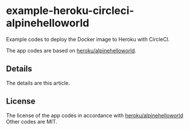# example-heroku-circleci-alpinehelloworld

Example codes to deploy the Docker image to Heroku with CircleCI.

The app codes are based on [heroku/alpinehelloworld](https://github.com/heroku/alpinehelloworld).

## Details

The details are this article.

## License 

The license of the app codes in accordance with [heroku/alpinehelloworld](https://github.com/heroku/alpinehelloworld)
Other codes are MIT.
